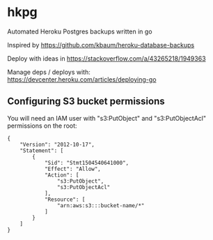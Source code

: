 # hkpg

Automated Heroku Postgres backups written in go

Inspired by https://github.com/kbaum/heroku-database-backups

Deploy with ideas in https://stackoverflow.com/a/43265218/1949363

Manage deps / deploys with: https://devcenter.heroku.com/articles/deploying-go


## Configuring S3 bucket permissions

You will need an IAM user with "s3:PutObject" and "s3:PutObjectAcl" permissions
on the root:

```
{
    "Version": "2012-10-17",
    "Statement": [
        {
            "Sid": "Stmt1504540641000",
            "Effect": "Allow",
            "Action": [
                "s3:PutObject",
                "s3:PutObjectAcl"
            ],
            "Resource": [
                "arn:aws:s3:::bucket-name/*"
            ]
        }
    ]
}
```
